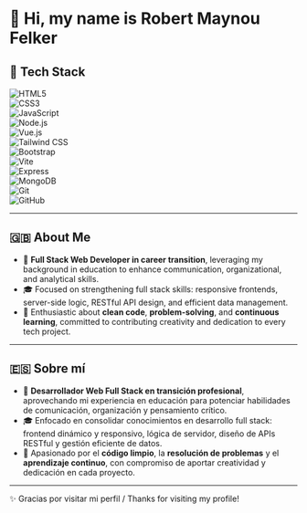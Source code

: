 # 👋 Hi, my name is Robert Maynou Felker

## 🚀 Tech Stack  
![HTML5](https://img.shields.io/badge/-HTML5-E34F26?logo=html5&logoColor=white)  
![CSS3](https://img.shields.io/badge/-CSS3-1572B6?logo=css3&logoColor=white)  
![JavaScript](https://img.shields.io/badge/-JavaScript-F7DF1E?logo=javascript&logoColor=black)  
![Node.js](https://img.shields.io/badge/-Node.js-339933?logo=node.js&logoColor=white)  
![Vue.js](https://img.shields.io/badge/-Vue.js-4FC08D?logo=vue.js&logoColor=white)  
![Tailwind CSS](https://img.shields.io/badge/-Tailwind%20CSS-06B6D4?logo=tailwind-css&logoColor=white)  
![Bootstrap](https://img.shields.io/badge/-Bootstrap-7952B3?logo=bootstrap&logoColor=white)  
![Vite](https://img.shields.io/badge/-Vite-646CFF?logo=vite&logoColor=white)  
![Express](https://img.shields.io/badge/-Express-000000?logo=express&logoColor=white)  
![MongoDB](https://img.shields.io/badge/-MongoDB-47A248?logo=mongodb&logoColor=white)  
![Git](https://img.shields.io/badge/-Git-F05032?logo=git&logoColor=white)  
![GitHub](https://img.shields.io/badge/-GitHub-181717?logo=github&logoColor=white)  


---

## 🇬🇧 About Me  
- 🚀 **Full Stack Web Developer in career transition**, leveraging my background in education to enhance communication, organizational, and analytical skills.  
- 🎓 Focused on strengthening full stack skills: responsive frontends, server-side logic, RESTful API design, and efficient data management.  
- 🔧 Enthusiastic about **clean code**, **problem-solving**, and **continuous learning**, committed to contributing creativity and dedication to every tech project.

---

## 🇪🇸 Sobre mí  
- 🚀 **Desarrollador Web Full Stack en transición profesional**, aprovechando mi experiencia en educación para potenciar habilidades de comunicación, organización y pensamiento crítico.  
- 🎓 Enfocado en consolidar conocimientos en desarrollo full stack: frontend dinámico y responsivo, lógica de servidor, diseño de APIs RESTful y gestión eficiente de datos.  
- 🔧 Apasionado por el **código limpio**, la **resolución de problemas** y el **aprendizaje continuo**, con compromiso de aportar creatividad y dedicación en cada proyecto.  

---

✨ Gracias por visitar mi perfil / Thanks for visiting my profile!  
